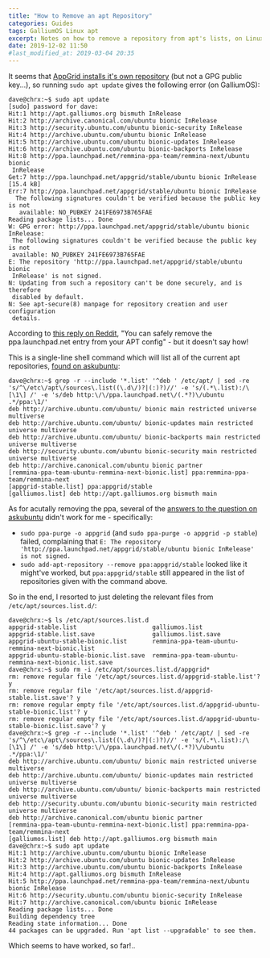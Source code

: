 ```yaml
---
title: "How to Remove an apt Repository"
categories: Guides
tags: GalliumOS Linux apt
excerpt: Notes on how to remove a repository from apt's lists, on Linux
date: 2019-12-02 11:50
#last_modified_at: 2019-03-04 20:35
---
```


It seems that [AppGrid installs it's own repository](https://www.reddit.com/r/GalliumOS/comments/b8rwes/appgrip_repository_is_not_signed_on_galliumos/) (but not a GPG public key...), so running `sudo apt update` gives the following error (on GalliumOS):
``` shell
dave@chrx:~$ sudo apt update
[sudo] password for dave: 
Hit:1 http://apt.galliumos.org bismuth InRelease
Hit:2 http://archive.canonical.com/ubuntu bionic InRelease
Hit:3 http://security.ubuntu.com/ubuntu bionic-security InRelease
Hit:4 http://archive.ubuntu.com/ubuntu bionic InRelease
Hit:5 http://archive.ubuntu.com/ubuntu bionic-updates InRelease
Hit:6 http://archive.ubuntu.com/ubuntu bionic-backports InRelease
Hit:8 http://ppa.launchpad.net/remmina-ppa-team/remmina-next/ubuntu bionic
 InRelease
Get:7 http://ppa.launchpad.net/appgrid/stable/ubuntu bionic InRelease [15.4 kB]
Err:7 http://ppa.launchpad.net/appgrid/stable/ubuntu bionic InRelease
  The following signatures couldn't be verified because the public key is not
   available: NO_PUBKEY 241FE6973B765FAE
Reading package lists... Done
W: GPG error: http://ppa.launchpad.net/appgrid/stable/ubuntu bionic InRelease:
 The following signatures couldn't be verified because the public key is not
 available: NO_PUBKEY 241FE6973B765FAE
E: The repository 'http://ppa.launchpad.net/appgrid/stable/ubuntu bionic
 InRelease' is not signed.
N: Updating from such a repository can't be done securely, and is therefore
 disabled by default.
N: See apt-secure(8) manpage for repository creation and user configuration
 details.
```

According to [this reply on Reddit](https://www.reddit.com/r/GalliumOS/comments/b8rwes/appgrip_repository_is_not_signed_on_galliumos/ek02k48/), "You can safely remove the ppa.launchpad.net entry from your APT config" - but it doesn't say how!

This is a single-line shell command which will list all of the current apt repositories, [found on askubuntu](https://askubuntu.com/a/741948):
``` shell
dave@chrx:~$ grep -r --include '*.list' '^deb ' /etc/apt/ | sed -re 's/^\/etc\/apt\/sources\.list((\.d\/)?|(:)?)//' -e 's/(.*\.list):/\[\1\] /' -e 's/deb http:\/\/ppa.launchpad.net\/(.*?)\/ubuntu .*/ppa:\1/'
deb http://archive.ubuntu.com/ubuntu/ bionic main restricted universe multiverse
deb http://archive.ubuntu.com/ubuntu/ bionic-updates main restricted universe multiverse
deb http://archive.ubuntu.com/ubuntu/ bionic-backports main restricted universe multiverse
deb http://security.ubuntu.com/ubuntu bionic-security main restricted universe multiverse
deb http://archive.canonical.com/ubuntu bionic partner
[remmina-ppa-team-ubuntu-remmina-next-bionic.list] ppa:remmina-ppa-team/remmina-next
[appgrid-stable.list] ppa:appgrid/stable
[galliumos.list] deb http://apt.galliumos.org bismuth main
```

As for acutally removing the ppa, several of the [answers to the question on askubuntu](https://askubuntu.com/questions/307/how-can-ppas-be-removed) didn't work for me - specifically:
- `sudo ppa-purge -o appgrid` (and `sudo ppa-purge -o appgrid -p stable`) failed, complaining that `E: The repository 'http://ppa.launchpad.net/appgrid/stable/ubuntu bionic InRelease' is not signed.`
- `sudo add-apt-repository --remove ppa:appgrid/stable` looked like it might've worked, but `ppa:appgrid/stable` still appeared in the list of repositories given with the command above.

So in the end, I resorted to just deleting the relevant files from `/etc/apt/sources.list.d/`:
``` shell
dave@chrx:~$ ls /etc/apt/sources.list.d
appgrid-stable.list                     galliumos.list
appgrid-stable.list.save                galliumos.list.save
appgrid-ubuntu-stable-bionic.list       remmina-ppa-team-ubuntu-remmina-next-bionic.list
appgrid-ubuntu-stable-bionic.list.save  remmina-ppa-team-ubuntu-remmina-next-bionic.list.save
dave@chrx:~$ sudo rm -i /etc/apt/sources.list.d/appgrid*
rm: remove regular file '/etc/apt/sources.list.d/appgrid-stable.list'? y
rm: remove regular file '/etc/apt/sources.list.d/appgrid-stable.list.save'? y
rm: remove regular empty file '/etc/apt/sources.list.d/appgrid-ubuntu-stable-bionic.list'? y
rm: remove regular empty file '/etc/apt/sources.list.d/appgrid-ubuntu-stable-bionic.list.save'? y
dave@chrx:~$ grep -r --include '*.list' '^deb ' /etc/apt/ | sed -re 's/^\/etc\/apt\/sources\.list((\.d\/)?|(:)?)//' -e 's/(.*\.list):/\[\1\] /' -e 's/deb http:\/\/ppa.launchpad.net\/(.*?)\/ubuntu .*/ppa:\1/'
deb http://archive.ubuntu.com/ubuntu/ bionic main restricted universe multiverse
deb http://archive.ubuntu.com/ubuntu/ bionic-updates main restricted universe multiverse
deb http://archive.ubuntu.com/ubuntu/ bionic-backports main restricted universe multiverse
deb http://security.ubuntu.com/ubuntu bionic-security main restricted universe multiverse
deb http://archive.canonical.com/ubuntu bionic partner
[remmina-ppa-team-ubuntu-remmina-next-bionic.list] ppa:remmina-ppa-team/remmina-next
[galliumos.list] deb http://apt.galliumos.org bismuth main
dave@chrx:~$ sudo apt update
Hit:1 http://archive.ubuntu.com/ubuntu bionic InRelease
Hit:2 http://archive.ubuntu.com/ubuntu bionic-updates InRelease
Hit:3 http://archive.ubuntu.com/ubuntu bionic-backports InRelease
Hit:4 http://apt.galliumos.org bismuth InRelease
Hit:5 http://ppa.launchpad.net/remmina-ppa-team/remmina-next/ubuntu bionic InRelease
Hit:6 http://security.ubuntu.com/ubuntu bionic-security InRelease
Hit:7 http://archive.canonical.com/ubuntu bionic InRelease
Reading package lists... Done
Building dependency tree
Reading state information... Done
44 packages can be upgraded. Run 'apt list --upgradable' to see them.
```

Which seems to have worked, so far!.. 
